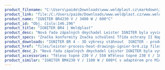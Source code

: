 ```yaml
---
product_filename: "C:\Users\paide\Downloads\www.weldplast.cz\markdown\igniter-br4.md"
product_link: "file:/C:/Users/paide/Downloads/www.weldplast.cz/www.weldplast.cz/igniter-br4"
product_name: "IGNITER BR4230 V / 3400 W / 600°C"
product_id: "Obj. číslo:146.296"
product_title: "IGNITER BR4 | Weldplast"
product_desc: "Nová řada zápalných dmychadel Leister IGNITER byla vyvinuta speciálně pro zabudování do peletkových a štěpkových kotlů. V roce 2013 získala tato dmychadla prestižní ocenění Red Dot Design Award za kvalitu a design.Síťová přípojka přímo na zařízení umožňuje snadnou instalaci i odpojeníPřípojení vzduchové hadice vnitřním závitem přímo na zařízení – není třeba žádné další příslušenstvíIntegrované montážní úchyty po stranách přístroje pro přesné umístění v kotliOchrana topného tělesa fototransistoremOchrana zařízení pomocí ochranného tepelného obvoduPřídavné propojení trubek adaptérem s M14 závitem pro snadné přizpůsobení vedení tepla a případné rozšířeníIGNITER BM4 je certifikován značkou UL (Underwriters Laboratories – certifikace bezpečnosti produktů)"
product_specs: "Značka konformity Značka schválení Třída ochrany II NapětíV~230 PříkonW3400 FrekvenceHz50 Max. teplota°C600 Průtok vzduchul/min230 Úroveň hlučnosti LpAdB68 Rozměry (D x ø)mm294 x 90 Hmotnostkg12 Druh certifikaceCCA"
product_downloads: "IGNITER BR 4 - 3D výkresy stáhnout  IGNITER - produktový list stáhnout  IGNITER - manuál SK stáhnout  IGNITER - manuál CZ stáhnout  TECHNOLOGIE HORKÉHO VZDUCHU - katalog stáhnout"
product_href: "files/leister-process-heat-drawings-ignier-br4.zip files/leister-process-heat-drawings-ignier-br4.zip files/igniter-bm4-br4-produktovy-list.pdf files/igniter-bm4-br4-produktovy-list.pdf files/igniter-manual-sk1-copy.pdf files/igniter-manual-sk1-copy.pdf files/igniter-manual-cz1.pdf files/igniter-manual-cz1.pdf files/katalog-ph-web.pdf files/katalog-ph-web.pdf"
product_desc_2: "Nová řada zápalných dmychadel Leister IGNITER byla vyvinuta speciálně pro zabudování do peletkových a štěpkových kotlů. V roce 2013 získala tato dmychadla prestižní ocenění Red Dot Design Award za kvalitu a design.Síťová přípojka přímo na zařízení umožňuje snadnou instalaci i odpojeníPřípojení vzduchové hadice vnitřním závitem přímo na zařízení – není třeba žádné další příslušenstvíIntegrované montážní úchyty po stranách přístroje pro přesné umístění v kotliOchrana topného tělesa fototransistoremOchrana zařízení pomocí ochranného tepelného obvoduPřídavné propojení trubek adaptérem s M14 závitem pro snadné přizpůsobení vedení tepla a případné rozšířeníIGNITER BM4 je certifikován značkou UL (Underwriters Laboratories – certifikace bezpečnosti produktů)"
product_accessories: "Těleso topné 230 V / 550 WTěleso topné 230 V / 1050 W (IGNITER)Filtr sání Ø 38 mm nerez (MISTRALMONOIGNITER)Těleso topné 230 V / 3300 W (ELECTRON ST MISTRAL BR4)Těleso topné 33 230V/1550W 2K (TRIAC AT/ST)Přídavná topná trubka (IGNITER)Spona hadice ø 60 mmHadice vzduchová ø 38 mm PVC IGNITER BM4230 V / 1100 W / 600ºC s adaptérem pro M14IGNITER BR4230 V / 3400 W / 600°CIGNITER BM4230 V / 600 W / 500°CIGNITER BM4230V / 1600W / 600ºCIGNITER BM4230 V / 1100 W / 600°C"
product_similar: "IGNITER BM4230 V / 1100 W / 600ºC s adaptérem pro M14IGNITER BR4230 V / 3400 W / 600°CIGNITER BM4230 V / 600 W / 500°CIGNITER BM4230V / 1600W / 600ºCIGNITER BM4230 V / 1100 W / 600°C"
---
```

